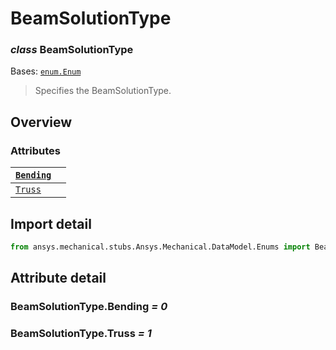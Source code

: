 <a id="beamsolutiontype"></a>

# BeamSolutionType

<a id="BeamSolutionType"></a>

### *class* BeamSolutionType

Bases: [`enum.Enum`](https://docs.python.org/3/library/enum.html#enum.Enum)

> Specifies the BeamSolutionType.

> <!-- !! processed by numpydoc !! -->

<a id="overview"></a>

## Overview

### Attributes

| [`Bending`](#BeamSolutionType.Bending)   |    |
|------------------------------------------|----|
| [`Truss`](#BeamSolutionType.Truss)       |    |

<a id="import-detail"></a>

## Import detail

```python
from ansys.mechanical.stubs.Ansys.Mechanical.DataModel.Enums import BeamSolutionType
```

<a id="attribute-detail"></a>

## Attribute detail

<a id="BeamSolutionType.Bending"></a>

### BeamSolutionType.Bending *= 0*

<a id="BeamSolutionType.Truss"></a>

### BeamSolutionType.Truss *= 1*
